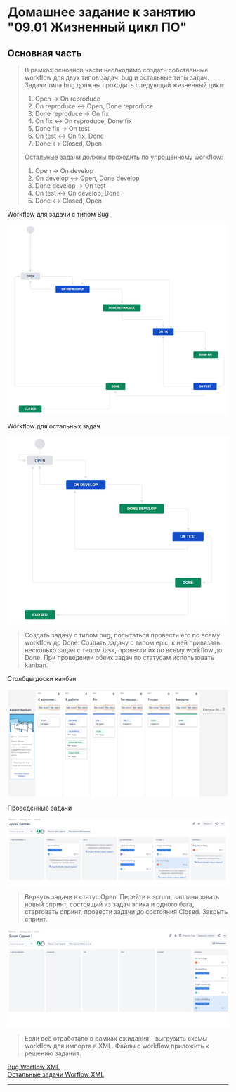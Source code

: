# Домашнее задание к занятию "09.01 Жизненный цикл ПО"

## Основная часть

>В рамках основной части необходимо создать собственные workflow для двух типов задач: bug и остальные типы задач. Задачи типа bug должны проходить следующий жизненный цикл:
>
>1. Open -> On reproduce
>2. On reproduce <-> Open, Done reproduce
>3. Done reproduce -> On fix
>4. On fix <-> On reproduce, Done fix
>5. Done fix -> On test
>6. On test <-> On fix, Done
>7. Done <-> Closed, Open
>
>Остальные задачи должны проходить по упрощённому workflow:
>
>1. Open -> On develop
>2. On develop <-> Open, Done develop
>3. Done develop -> On test
>4. On test <-> On develop, Done
>5. Done <-> Closed, Open

Workflow для задачи с типом Bug

![bug](./img/bugworkflow.png)

Workflow для остальных задач

![task](./img/taskflow.png)

>Создать задачу с типом bug, попытаться провести его по всему workflow до Done. Создать задачу с типом epic, к ней привязать несколько задач с типом task, провести их по всему workflow до Done. При проведении обеих задач по статусам использовать kanban.

Столбцы доски канбан

![kanban](./img/kanban.png)

Проведенные задачи

![task_kanban](./img/tasks_kanban.png)

>Вернуть задачи в статус Open. Перейти в scrum, запланировать новый спринт, состоящий из задач эпика и одного бага, стартовать спринт, провести задачи до состояния Closed. Закрыть спринт.

![scrum](./img/scrum.png)

>Если всё отработало в рамках ожидания - выгрузить схемы workflow для импорта в XML. Файлы с workflow приложить к решению задания.

[Bug Worflow XML](./src/Bug%20workflow.xml) \
[Остальные задачи Worflow XML](./src/Base%20workflow.xml)

---
